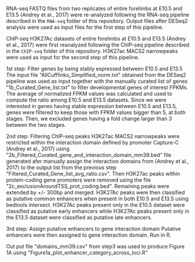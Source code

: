 RNA-seq FASTQ files from two replicates of entire forelimbs at E10.5 and E13.5 (Andrey et al., 2017) were re-analyzed following the RNA-seq pipeline described in the `RNA-seq` folder of this repository.
Output files after DESeq2 analysis were used as input files for the first step of this pipeline.

ChIP-seq H3K27Ac datasets of entire forelimbs at E10.5 and E13.5 (Andrey et al., 2017) were first reanalyzed following the ChIP-seq pipeline described in the `ChIP-seq` folder of this repository.
H3K27ac MACS2 narrowpeaks were used as input for the second step of this pipeline.

1st step: Filter genes by being stably expressed between E10.5 and E13.5
The input file "AllCufflinks_Simplified_norm.txt" obtained from the DESeq2 pipeline was used as input together with the manually curated list of genes "1b_Curated_Gene_list.txt" to filter developmental genes of interest FPKMs.
The average of normalized FPKM values was calculated and used to compute the ratio among E10.5 and E13.5 datasets. 
Since we were interested in genes having stable expression between E10.5 and E13.5, genes were filtered to keep those with FPKM values bigger than 5, at both stages.
Then, we excluded genes having a fold change larger than 3 between the two stages. 

2nd step: Filtering ChIP-seq peaks
H3K27ac MACS2 narrowpeaks were restricted within the interaction domain defined by promoter Capture-C (Andrey et al., 2017) using "2b_Filtered_Curated_gene_and_interaction_domain_mm39.bed" file generated afer manually assign the interaction domains from (Andrey et al., 2017) to the output list from the previous step "Filtered_Curated_Gene_list_avg_ratio.csv". 
Then H3K27ac peaks within protein-coding gene promoters were removed using the file "2c_exclusionAroundTSS_prot_coding.bed".
Remaining peaks were extended by +/- 300bp and merged.
H3K27Ac peaks were then classified as putative common enhancers when present in both E10.5 and E13.5 using bedtools intersect. 
H3K27Ac peaks present only in the E10.5 dataset were classified as putative early enhancers while H3K27Ac peaks present only in the E13.5 dataset were classified as putative late enhancers.

3rd step: Assign putative enhancers to gene interaction domain
Putative enhancers were then assigned to gene interaction domain. Run in R.

Out put file "domains_mm39.csv" from step3 was used to produce Figure 1A using "Figure1a_plot_enhancer_category_across_loci.R"
